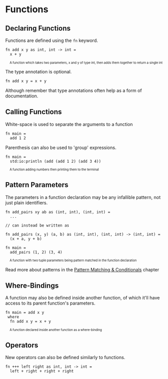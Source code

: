 # Functions

## Declaring Functions

Functions are defined using the `fn` keyword. 

```lm
fn add x y as int, int -> int =
  x + y
```
<sup><sub>&nbsp;&nbsp;&nbsp;&nbsp; A function which takes two parameters, x and y of type int, then adds them together to return a single int</sub></sup>

The type annotation is optional.

```lm
fn add x y = x + y
```
Although remember that type annotations often help as a form of documentation. 

## Calling Functions

White-space is used to separate the arguments to a function

```lm
fn main =
  add 1 2
```

Parenthesis can also be used to 'group' expressions. 

```lm
fn main =
  std:io:println (add (add 1 2) (add 3 4))
```
<sup><sub>&nbsp;&nbsp;&nbsp;&nbsp; A function adding numbers then printing them to the terminal</sub></sup>

## Pattern Parameters

The parameters in a function declaration may be any infallible pattern, not just plain identifiers. 

```lm
fn add_pairs xy ab as (int, int), (int, int) =
  ...

// can instead be written as

fn add_pairs (x, y) (a, b) as (int, int), (int, int) -> (int, int) =
  (x + a, y + b)

fn main =
  add_pairs (1, 2) (3, 4)
```
<sup><sub>&nbsp;&nbsp;&nbsp;&nbsp; A function with two tuple parameters being pattern matched in the function declaration</sub></sup>

Read more about patterns in the [Pattern Matching & Conditionals](./matching.md) chapter

## Where-Bindings

A function may also be defined inside another function, of which it'll have access to its parent function's parameters. 

```lm
fn main = add x y
 where
  fn add x y = x + y
```
<sup><sub>&nbsp;&nbsp;&nbsp;&nbsp; A function declared inside another function as a where-binding</sub></sup>

## Operators

New operators can also be defined similarly to functions. 

```lm
fn +++ left right as int, int -> int =
  left + right + right + right
```

